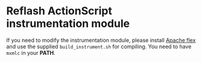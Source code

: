 
# Reflash ActionScript instrumentation module

If you need to modify the instrumentation module, please install [Apache flex](https://flex.apache.org/) and use the supplied `build_instrument.sh` for compiling. You need to have `mxmlc` in your __PATH__.
